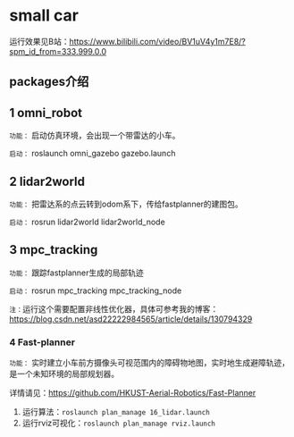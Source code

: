 #  small car

运行效果见B站：https://www.bilibili.com/video/BV1uV4y1m7E8/?spm_id_from=333.999.0.0

## packages介绍

## 1 omni_robot

`功能：` 启动仿真环境，会出现一个带雷达的小车。

`启动：` roslaunch omni_gazebo gazebo.launch 

## 2 lidar2world

`功能：` 把雷达系的点云转到odom系下，传给fastplanner的建图包。

`启动：`  rosrun lidar2world lidar2world_node

## 3 mpc_tracking

`功能：` 跟踪fastplanner生成的局部轨迹

`启动：` rosrun mpc_tracking mpc_tracking_node

`注：`运行这个需要配置非线性优化器，具体可参考我的博客：https://blog.csdn.net/asd22222984565/article/details/130794329

### 4 Fast-planner

`功能：` 实时建立小车前方摄像头可视范围内的障碍物地图，实时地生成避障轨迹，是一个未知环境的局部规划器。

详情请见：https://github.com/HKUST-Aerial-Robotics/Fast-Planner

1. 运行算法：`roslaunch plan_manage 16_lidar.launch`
2. 运行rviz可视化：`roslaunch plan_manage rviz.launch`

